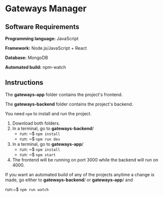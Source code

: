 # Gateways Manager

## Software Requirements

**Programming language:** JavaScript

**Framework:** Node.js/JavaScript + React

**Database:** MongoDB

**Automated build:** npm-watch

## Instructions

The **gateways-app** folder contains the project's frontend.

The **gateways-backend** folder contains the project's backend.

You need `npm` to install and run the project.

1. Download both folders.
2. In a terminal, go to **gateways-backend**/
   - run: ~$ `npm install`
   - run: ~$ `npm run dev`
3. In a terminal, go to **gateways-app**/
   - run: ~$ `npm install`
   - run: ~$ `npm start`
4. The frontend will be running on port 3000 while the backend will run on 4000.

If you want an automated build of any of the projects anytime a change is made, go either to **gateways-backend**/ or **gateways-app**/
and

run:~$ `npm run watch`
